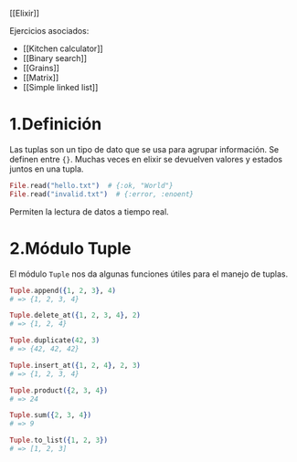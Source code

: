 [[Elixir]]

Ejercicios asociados:
+ [[Kitchen calculator]]
+ [[Binary search]]
+ [[Grains]]
+ [[Matrix]]
+ [[Simple linked list]]

# 1.Definición
Las tuplas son un tipo de dato que se usa para agrupar información. Se definen entre `{}`. Muchas veces en elixir se devuelven valores y estados juntos en una tupla.

```elixir
File.read("hello.txt")  # {:ok, "World"}
File.read("invalid.txt")  # {:error, :enoent}
```

Permiten la lectura de datos a tiempo real.

# 2.Módulo Tuple
El módulo `Tuple` nos da algunas funciones útiles para el manejo de tuplas.

```elixir
Tuple.append({1, 2, 3}, 4)
# => {1, 2, 3, 4} 

Tuple.delete_at({1, 2, 3, 4}, 2)
# => {1, 2, 4} 

Tuple.duplicate(42, 3)
# => {42, 42, 42} 

Tuple.insert_at({1, 2, 4}, 2, 3)
# => {1, 2, 3, 4}

Tuple.product({2, 3, 4})
# => 24 

Tuple.sum({2, 3, 4})
# => 9

Tuple.to_list({1, 2, 3})
# => [1, 2, 3]
```
